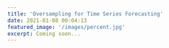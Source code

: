 ```yaml
---
title: 'Oversampling for Time Series Forecasting'
date: 2021-01-08 00:04:13
featured_image: '/images/percent.jpg'
excerpt: Coming soon...
---
```



